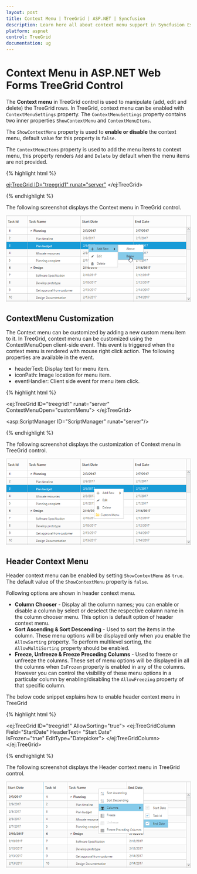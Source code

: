 ```yaml
---
layout: post
title: Context Menu | TreeGrid | ASP.NET | Syncfusion
description: Learn here all about context menu support in Syncfusion Essential ASP.NET Web Forms TreeGrid control, its elements, and more details.
platform: aspnet
control: TreeGrid
documentation: ug
---
```


# Context Menu in ASP.NET Web Forms TreeGrid Control

The **Context menu** in TreeGrid control is used to manipulate (add, edit and delete) the TreeGrid rows. In TreeGrid, context menu can be enabled with `ContextMenuSettings` property. The `ContextMenuSettings` property contains two inner properties `ShowContextMenu` and `ContextMenuItems`.

The `ShowContextMenu` property is used to **enable or disable** the context menu, default value for this property is `false`.

The `ContextMenuItems` property is used to add the menu items to context menu, this property renders `Add` and `Delete` by default when the menu items are not provided.

{% highlight html %}

<ej:TreeGrid ID="treegrid1" runat="server">
  <EditSettings AllowEditing="true" EditMode="rowEditing" />
  <ContextMenuSettings ShowContextMenu="true" ContextMenuItems="add,edit,delete"/>
</ej:TreeGrid>

{% endhighlight %}

The following screenshot displays the Context menu in TreeGrid control.

 ![Context menu in ASP.NET Web Forms TreeGrid.](context-menu_images/context-menu-in-aspnet-web-forms-treegrid.png)



## ContextMenu Customization

The Context menu can be customized by adding a new custom menu item to it. In TreeGrid, context menu can be customized using the ContextMenuOpen client-side event. This event is triggered when the context menu is rendered with mouse right click action. The following properties are available in the event.

* headerText: Display text for menu item.
* iconPath: Image location for menu item.
* eventHandler: Client side event for menu item click.

{% highlight html %}

<ej:TreeGrid ID="treegrid1" runat="server" ContextMenuOpen="customMenu">
  <ContextMenuSettings ShowContextMenu="true" />
</ej:TreeGrid>

<asp:ScriptManager ID="ScriptManager" runat="server"/>
<script type=”text/javascript”>
function contextMenuOpen(args) {
        args.contextMenuItems.push({
            headerText: "Custom Menu",
            iconPath: "url(../content/images/treegrid/Folder.png)",
            eventHandler: customMenuClick,
        });
    }
function customMenuClick(args) {
  //Bind actions for custom menu here
}
</script>

{% endhighlight %}

The following screenshot displays the customization of Context menu in TreeGrid control.

![Customization of context menu in ASP.NET TreeGrid.](context-menu_images/customization-of-context-menu-in-aspnet-treegrid.png) 

## Header Context Menu
Header context menu can be enabled by setting `ShowContextMenu` as `true`. The default value of the `ShowContextMenu` property is `false`.

Following options are shown in header context menu. 

* **Column Chooser** - Display all the column names; you can enable or disable a column by select or deselect the respective column name in the column chooser menu. This option is default option of header context menu.
* **Sort Ascending & Sort Descending** - Used to sort the items in the column. These menu options will be displayed only when you enable the `AllowSorting` property. To perform multilevel sorting, the `AllowMultiSorting` property should be enabled.
* **Freeze, Unfreeze & Freeze Preceding Columns** - Used to freeze or unfreeze the columns. These set of menu options will be displayed in all the columns when `IsFrozen` property is enabled in any of the columns. However you can control the visibility of these menu options in a particular column by enabling/disabling the `AllowFreezing` property of that specific column.

The below code snippet explains how to enable header context menu in TreeGrid

{% highlight html %}

<ej:TreeGrid ID="treegrid1" AllowSorting="true">
  <ContextMenuSettings ShowContextMenu="true" />
  <Columns>
    <ej:TreeGridColumn Field="StartDate" HeaderText= "Start Date"   
      IsFrozen="true" EditType="Datepicker">
    </ej:TreeGridColumn>
  </Columns>
</ej:TreeGrid>

{% endhighlight %}


The following screenshot displays the Header context menu in TreeGrid control.

![Header context menu in ASP.NET TreeGrid.](context-menu_images/header-context-menu-in-aspnet-treegrid.png)








